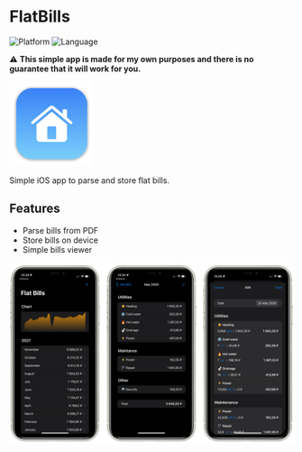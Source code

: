 # FlatBills
![Platform](https://img.shields.io/badge/platform-iOS-lightgray.svg)
![Language](https://img.shields.io/static/v1?label=language&message=swift&color=orange)

⚠️ **This simple app is made for my own purposes and there is no guarantee that it will work for you.**

<p align="left">
  <img width=150 src="https://github.com/bestK1ngArthur/FlatBills/blob/main/FlatBills/Resources/Assets.xcassets/AppIcon.appiconset/mac256.png" alt="Icon"/>
</p>

Simple iOS app to parse and store flat bills.

## Features

* Parse bills from PDF
* Store bills on device
* Simple bills viewer

<p align="center">
  <img src="https://github.com/bestK1ngArthur/FlatBills/blob/main/Screenshots.png" alt="Icon"/>
</p>

